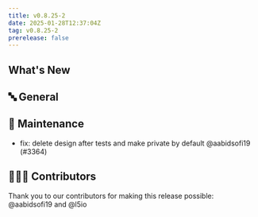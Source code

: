 ```yaml
---
title: v0.8.25-2
date: 2025-01-28T12:37:04Z
tag: v0.8.25-2
prerelease: false
---
```


## What's New
## 🔤 General
## 🧰 Maintenance

- fix: delete design after tests and make private by default @aabidsofi19 (#3364)

## 👨🏽‍💻 Contributors

Thank you to our contributors for making this release possible:
@aabidsofi19 and @l5io
